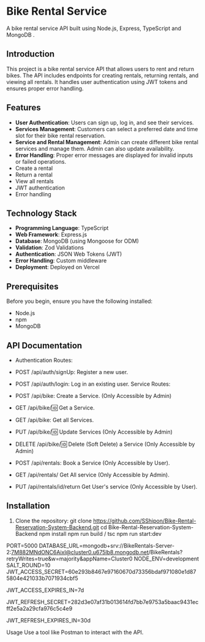# Bike Rental Service

A bike rental service API built using Node.js, Express, TypeScript and MongoDB .

## Introduction

This project is a bike rental service API that allows users to rent and return bikes. The API includes endpoints for creating rentals, returning rentals, and viewing all rentals. It handles user authentication using JWT tokens and ensures proper error handling.

## Features

- **User Authentication**: Users can sign up, log in, and see their services.
- **Services Management**: Customers can select a preferred date and time slot for their bike rental reservation.
- **Service and Rental Management**: Admin can create different bike rental services and manage them. Admin can also update availability.
- **Error Handling**: Proper error messages are displayed for invalid inputs or failed operations.
- Create a rental
- Return a rental
- View all rentals
- JWT authentication
- Error handling

## Technology Stack

- **Programming Language**: TypeScript
- **Web Framework**: Express.js
- **Database**: MongoDB (using Mongoose for ODM)
- **Validation**: Zod Validations
- **Authentication**: JSON Web Tokens (JWT)
- **Error Handling**: Custom middleware
- **Deployment**: Deployed on Vercel

## Prerequisites

Before you begin, ensure you have the following installed:

- Node.js
- npm
- MongoDB



## API Documentation

- Authentication Routes:
- POST /api/auth/signUp: Register a new user.
- POST /api/auth/login: Log in an existing user.
Service Routes:

- POST /api/bike: Create a Service. (Only Accessible by Admin)
- GET /api/bike/:id: Get a Service.
- GET /api/bike: Get all Services.
- PUT /api/bike/:id: Update Services (Only Accessible by Admin)
- DELETE /api/bike/:id: Delete (Soft Delete) a Service (Only Accessible by Admin)


- POST /api/rentals: Book a Service (Only Accessible by User).
- GET /api/rentals/ Get All service (Only Accessible by Admin).
- PUT /api/rentals/id/return Get User's service (Only Accessible by User).

## Installation

1. Clone the repository:
   git clone https://github.com/SShipon/Bike-Rental-Reservation-System-Backend.git
   cd Bike-Rental-Reservation-System-Backend
   npm install 
   npm run build / tsc
   npm run start:dev

PORT=5000
DATABASE_URL=mongodb+srv://BikeRentals-Server-2:7M882MNdONC6Aixl@cluster0.u675lb8.mongodb.net/BikeRentals?retryWrites=true&w=majority&appName=Cluster0
NODE_ENV=development 
SALT_ROUND=10
JWT_ACCESS_SECRET=60e293b8467e97160670d73356bdaf971080e1d875804e421033b7071934cbf5

JWT_ACCESS_EXPIRES_IN=7d

JWT_REFRESH_SECRET=282d3e07af31b013614fd7bb7e9753a5baac9431ecff2e5a2a29cfa976c5c4e9

JWT_REFRESH_EXPIRES_IN=30d  

Usage
Use a tool like Postman to interact with the API.


